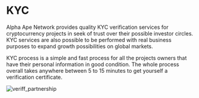 # KYC
Alpha Ape Network provides quality KYC verification services for cryptocurrency projects in seek of trust over their possible investor circles. KYC services are also possible to be performed with real business purposes to expand growth possibilities on global markets.

KYC process is a simple and fast process for all the projects owners that have their personal information in good condition. The whole process overall takes anywhere between 5 to 15 minutes to get yourself a verification certificate.

![veriff_partnership](https://user-images.githubusercontent.com/103749034/167298851-d62f187b-d49e-494a-9106-ae8136a2850a.png)





